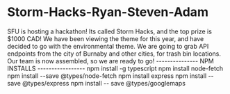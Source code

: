 # Storm-Hacks-Ryan-Steven-Adam
SFU is hosting a hackathon! Its called Storm Hacks, and the top prize is $1000 CAD! We have been viewing the theme for this year, and have decided to go with the environmental theme. We are going to grab API endpoints from the city of Burnaby and other cities, for trash bin locations. Our team is now assembled, so we are ready to go!
--------------- NPM INSTALLS -----------------
npm install -g typescript
npm install node-fetch
npm install --save @types/node-fetch
npm install express
npm install --save @types/express
npm install -- save @types/googlemaps
